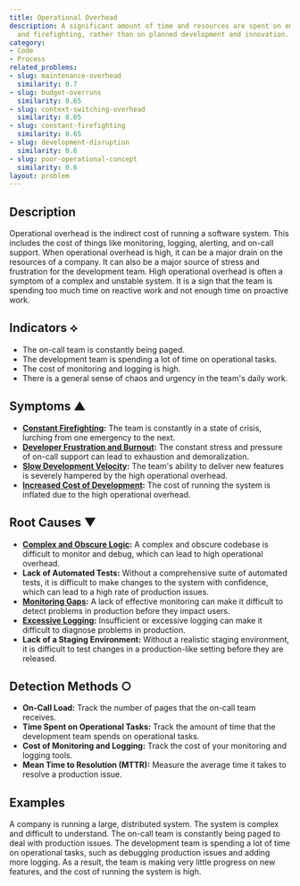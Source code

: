 ```yaml
---
title: Operational Overhead
description: A significant amount of time and resources are spent on emergency response
  and firefighting, rather than on planned development and innovation.
category:
- Code
- Process
related_problems:
- slug: maintenance-overhead
  similarity: 0.7
- slug: budget-overruns
  similarity: 0.65
- slug: context-switching-overhead
  similarity: 0.65
- slug: constant-firefighting
  similarity: 0.65
- slug: development-disruption
  similarity: 0.6
- slug: poor-operational-concept
  similarity: 0.6
layout: problem
---
```


## Description
Operational overhead is the indirect cost of running a software system. This includes the cost of things like monitoring, logging, alerting, and on-call support. When operational overhead is high, it can be a major drain on the resources of a company. It can also be a major source of stress and frustration for the development team. High operational overhead is often a symptom of a complex and unstable system. It is a sign that the team is spending too much time on reactive work and not enough time on proactive work.

## Indicators ⟡
- The on-call team is constantly being paged.
- The development team is spending a lot of time on operational tasks.
- The cost of monitoring and logging is high.
- There is a general sense of chaos and urgency in the team's daily work.

## Symptoms ▲
- **[Constant Firefighting](constant-firefighting.md):** The team is constantly in a state of crisis, lurching from one emergency to the next.
- **[Developer Frustration and Burnout](developer-frustration-and-burnout.md):** The constant stress and pressure of on-call support can lead to exhaustion and demoralization.
- **[Slow Development Velocity](slow-development-velocity.md):** The team's ability to deliver new features is severely hampered by the high operational overhead.
- **[Increased Cost of Development](increased-cost-of-development.md):** The cost of running the system is inflated due to the high operational overhead.

## Root Causes ▼
- **[Complex and Obscure Logic](complex-and-obscure-logic.md):** A complex and obscure codebase is difficult to monitor and debug, which can lead to high operational overhead.
- **Lack of Automated Tests:** Without a comprehensive suite of automated tests, it is difficult to make changes to the system with confidence, which can lead to a high rate of production issues.
- **[Monitoring Gaps](monitoring-gaps.md):** A lack of effective monitoring can make it difficult to detect problems in production before they impact users.
- **[Excessive Logging](excessive-logging.md):** Insufficient or excessive logging can make it difficult to diagnose problems in production.
- **Lack of a Staging Environment:** Without a realistic staging environment, it is difficult to test changes in a production-like setting before they are released.

## Detection Methods ○
- **On-Call Load:** Track the number of pages that the on-call team receives.
- **Time Spent on Operational Tasks:** Track the amount of time that the development team spends on operational tasks.
- **Cost of Monitoring and Logging:** Track the cost of your monitoring and logging tools.
- **Mean Time to Resolution (MTTR):** Measure the average time it takes to resolve a production issue.

## Examples
A company is running a large, distributed system. The system is complex and difficult to understand. The on-call team is constantly being paged to deal with production issues. The development team is spending a lot of time on operational tasks, such as debugging production issues and adding more logging. As a result, the team is making very little progress on new features, and the cost of running the system is high.
